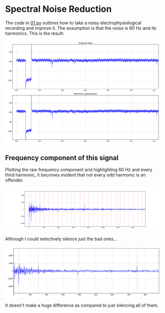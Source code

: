# Spectral Noise Reduction
The code in [01.py](01.py) outlines how to take a noisy electrophysiological recording and improve it. The assumption is that the noise is 60 Hz and its harmonics. This is the result:

![](done.png)

## Frequency component of this signal
Plotting the raw frequency component and highlighting 60 Hz and every third harmonic, it becomes evident that not every odd harmonic is an offender.

![](offenders.png)

Although I could selectively silence just the bad ones...

![](offenders2.png)

It doesn't make a huge difference as compared to just silencing all of them.
